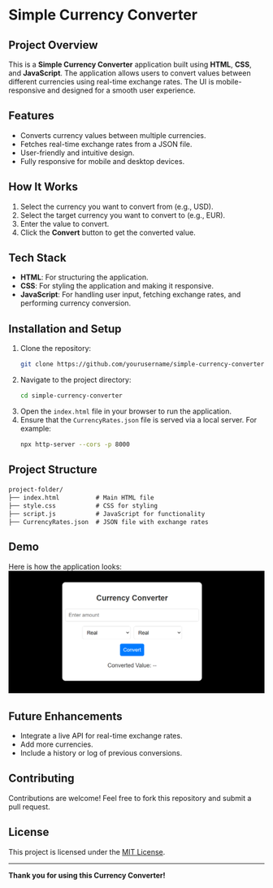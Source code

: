 # Simple Currency Converter

## Project Overview
This is a **Simple Currency Converter** application built using **HTML**, **CSS**, and **JavaScript**. The application allows users to convert values between different currencies using real-time exchange rates. The UI is mobile-responsive and designed for a smooth user experience.

## Features
- Converts currency values between multiple currencies.
- Fetches real-time exchange rates from a JSON file.
- User-friendly and intuitive design.
- Fully responsive for mobile and desktop devices.

## How It Works
1. Select the currency you want to convert from (e.g., USD).
2. Select the target currency you want to convert to (e.g., EUR).
3. Enter the value to convert.
4. Click the **Convert** button to get the converted value.

## Tech Stack
- **HTML**: For structuring the application.
- **CSS**: For styling the application and making it responsive.
- **JavaScript**: For handling user input, fetching exchange rates, and performing currency conversion.

## Installation and Setup
1. Clone the repository:
   ```bash
   git clone https://github.com/yourusername/simple-currency-converter.git
   ```
2. Navigate to the project directory:
   ```bash
   cd simple-currency-converter
   ```
3. Open the `index.html` file in your browser to run the application.
4. Ensure that the `CurrencyRates.json` file is served via a local server. For example:
   ```bash
   npx http-server --cors -p 8000
   ```

## Project Structure
```
project-folder/
├── index.html          # Main HTML file
├── style.css           # CSS for styling
├── script.js           # JavaScript for functionality
├── CurrencyRates.json  # JSON file with exchange rates
```

## Demo
Here is how the application looks:
![Currency Converter Screenshot](Screenshot.png)

## Future Enhancements
- Integrate a live API for real-time exchange rates.
- Add more currencies.
- Include a history or log of previous conversions.

## Contributing
Contributions are welcome! Feel free to fork this repository and submit a pull request.

## License
This project is licensed under the [MIT License](LICENSE).

---
**Thank you for using this Currency Converter!**
